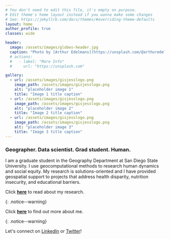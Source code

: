 ```yaml
---
# You don't need to edit this file, it's empty on purpose.
# Edit theme's home layout instead if you wanna make some changes
# See: https://jekyllrb.com/docs/themes/#overriding-theme-defaults
layout: home
author_profile: true
classes: wide

header:
  image: /assets/images/globes-header.jpg
  caption: "Photo by [Arthur Edelmans](https://unsplash.com/@arthuredelmans_) on [Unsplash](https://unsplash.com/)"
  # actions:
  #   - label: "More Info"
  #     url: "https://unsplash.com"

gallery:
  - url: /assets/images/gisjesslogo.png
    image_path: /assets/images/gisjesslogo.png
    alt: "placeholder image 1"
    title: "Image 1 title caption"
  - url: /assets/images/gisjesslogo.png
    image_path: /assets/images/gisjesslogo.png
    alt: "placeholder image 2"
    title: "Image 2 title caption"
  - url: /assets/images/gisjesslogo.png
    image_path: /assets/images/gisjesslogo.png
    alt: "placeholder image 3"
    title: "Image 3 title caption"
---
```

<h3> Geographer. Data scientist. Grad student. Human.</h3>

<p>I am a graduate student in the Geography Department at San Diego State University. I use geocomputational methods to research human dynamics and social equity. My research is solutions-oriented and I have provided geospatial support to projects that address health disparity, nutrition insecurity, and educational barriers.</p>

<p>Click <b><a href="https://jembury8568.github.io/portfolio">here</a></b> to read about my research.</p>{: .notice--warning}

<p>Click <b><a href="https://jembury8568.github.io/about">here</a></b> to find out more about me.</p>{: .notice--warning}

<p>Let's connect on <a href="https://www.linkedin.com/in/jessica-embury/">LinkedIn</a> or <a href="https://twitter.com/jlembury234">Twitter</a>!</p>

<!--{% include gallery caption="This is a sample gallery with **Markdown support**." %}-->
